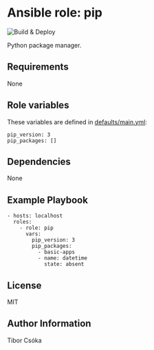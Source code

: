 Ansible role: pip
=========

![Build & Deploy](https://github.com/Provizanta/ansible-role-pip/workflows/molecule/badge.svg?branch=master)

Python package manager.

Requirements
------------

None

Role variables
--------------

These variables are defined in [defaults/main.yml](./defaults/main.yml):

    pip_version: 3
    pip_packages: []

Dependencies
------------

None

Example Playbook
----------------

    - hosts: localhost
      roles:
        - role: pip
          vars:
            pip_version: 3
            pip_packages:
              - basic-apps
              - name: datetime
                state: absent

License
-------

MIT

Author Information
------------------

Tibor Csóka
